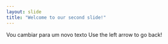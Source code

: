 ```yaml
---
layout: slide
title: "Welcome to our second slide!"
---
```

Vou cambiar para um novo texto
Use the left arrow to go back!
